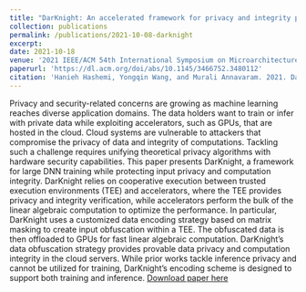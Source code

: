 ```yaml
---
title: "DarKnight: An accelerated framework for privacy and integrity preserving deep learning using trusted hardware"
collection: publications
permalink: /publications/2021-10-08-darknight
excerpt:
date: 2021-10-18
venue: '2021 IEEE/ACM 54th International Symposium on Microarchitecture (MICRO)'
paperurl: 'https://dl.acm.org/doi/abs/10.1145/3466752.3480112'
citation: 'Hanieh Hashemi, Yongqin Wang, and Murali Annavaram. 2021. DarKnight: An Accelerated Framework for Privacy and Integrity Preserving Deep Learning Using Trusted Hardware. In MICRO-54: 54th Annual IEEE/ACM International Symposium on Microarchitecture (MICRO).'
---
```

Privacy and security-related concerns are growing as machine learning reaches diverse application domains. The data holders want to train or infer with private data while exploiting accelerators, such as GPUs, that are hosted in the cloud. Cloud systems are vulnerable to attackers that compromise the privacy of data and integrity of computations. Tackling such a challenge requires unifying theoretical privacy algorithms with hardware security capabilities. This paper presents DarKnight, a framework for large DNN training while protecting input privacy and computation integrity. DarKnight relies on cooperative execution between trusted execution environments (TEE) and accelerators, where the TEE provides privacy and integrity verification, while accelerators perform the bulk of the linear algebraic computation to optimize the performance. In particular, DarKnight uses a customized data encoding strategy based on matrix masking to create input obfuscation within a TEE. The obfuscated data is then offloaded to GPUs for fast linear algebraic computation. DarKnight’s data obfuscation strategy provides provable data privacy and computation integrity in the cloud servers. While prior works tackle inference privacy and cannot be utilized for training, DarKnight’s encoding scheme is designed to support both training and inference.
[Download paper here](https://dl.acm.org/doi/abs/10.1145/3466752.3480112)

